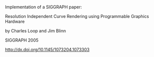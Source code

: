 Implementation of a SIGGRAPH paper:

Resolution Independent Curve Rendering using Programmable Graphics Hardware

by Charles Loop and Jim Blinn

SIGGRAPH 2005

http://dx.doi.org/10.1145/1073204.1073303
